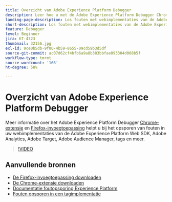 ```yaml
---
title: Overzicht van Adobe Experience Platform Debugger
description: Leer hoe u met de Adobe Experience Platform Debugger Chrome-extensie en de Firefox-invoegtoepassing fouten kunt opsporen in uw webimplementaties van de Adobe Experience Platform Web SDK, Adobe Analytics, Adobe Target, Adobe Audience Manager, tags en meer.
landing-page-description: Los fouten met webimplementaties van de Adobe Experience Platform Web SDK en de Experience Cloud-toepassingen op.
short-description: Los fouten met webimplementaties van de Adobe Experience Platform Web SDK en de Experience Cloud-toepassingen op.
feature: Debugger
level: Beginner
jira: KT-4723
thumbnail: 32156.jpg
exl-id: 9ce0b5db-9f00-4b59-8655-09cd59b3d5df
source-git-commit: ac07d62cf4bfb6a9a8b383bbfae093304d008b5f
workflow-type: tm+mt
source-wordcount: '166'
ht-degree: 58%

---
```


# Overzicht van Adobe Experience Platform Debugger

Meer informatie over het Adobe Experience Platform Debugger [Chrome-extensie](https://chrome.google.com/webstore/detail/adobe-experience-platform/bfnnokhpnncpkdmbokanobigaccjkpob) en [Firefox-invoegtoepassing](https://addons.mozilla.org/nl/firefox/addon/adobe-experience-platform-dbg/) helpt u bij het opsporen van fouten in uw webimplementaties van de Adobe Experience Platform Web SDK, Adobe Analytics, Adobe Target, Adobe Audience Manager, tags en meer.

>[!VIDEO](https://video.tv.adobe.com/v/32156?quality=12&learn=on)

## Aanvullende bronnen

* [De Firefox-invoegtoepassing downloaden](https://addons.mozilla.org/nl/firefox/addon/adobe-experience-platform-dbg/)
* [De Chrome-extensie downloaden](https://chrome.google.com/webstore/detail/adobe-experience-platform/bfnnokhpnncpkdmbokanobigaccjkpob)
* [Documentatie foutopsporing Experience Platform](https://experienceleague.adobe.com/docs/debugger/using-v2/experience-cloud-debugger.html?lang=nl)
* [Fouten opsporen in een tagimplementatie](https://experienceleague.adobe.com/docs/experience-manager-learn/sites/integrations/experience-platform-launch/debug-launch-implementation.html)
